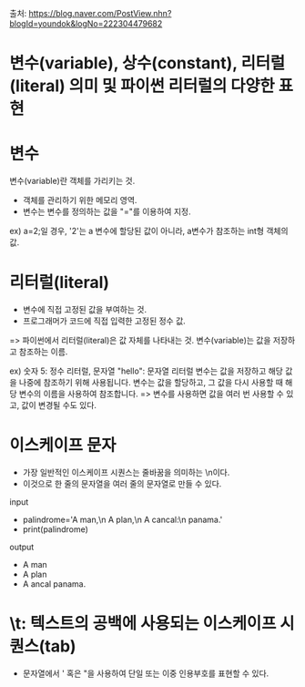출처: https://blog.naver.com/PostView.nhn?blogId=youndok&logNo=222304479682

# 변수(variable), 상수(constant), 리터럴(literal) 의미 및 파이썬 리터럴의 다양한 표현

# 변수
변수(variable)란 객체를 가리키는 것.
- 객체를 관리하기 위한 메모리 영역.
- 변수는 변수를 정의하는 값을 "="를 이용하여 지정.

ex) a=2;일 경우,
'2'는 a 변수에 할당된 값이 아니라, a변수가 참조하는 int형 객체의 값.

# 리터럴(literal)
- 변수에 직접 고정된 값을 부여하는 것.
- 프로그래머가 코드에 직접 입력한 고정된 정수 값.

=> 파이썬에서 리터럴(literal)은 값 자체를 나타내는 것.
변수(variable)는 값을 저장하고 참조하는 이름.

ex) 숫자 5: 정수 리터럴, 문자열 "hello": 문자열 리터럴
변수는 값을 저장하고 해당 값을 나중에 참조하기 위해 사용됩니다. 변수는 값을 할당하고, 그 값을 다시 사용할 때 해당 변수의 이름을 사용하여 참조합니다.
=> 변수를 사용하면 값을 여러 번 사용할 수 있고, 값이 변경될 수도 있다.


# 이스케이프 문자
- 가장 일반적인 이스케이프 시퀀스는 줄바꿈을 의미하는 \n이다.
- 이것으로 한 줄의 문자열을 여러 줄의 문자열로 만들 수 있다.

input
- palindrome='A man,\n A plan,\n A cancal:\n panama.'
- print(palindrome)

output
- A man
- A plan
- A ancal
panama.

# \t: 텍스트의 공백에 사용되는 이스케이프 시퀀스(tab)
- 문자열에서 \' 혹은 \"을 사용하여 단일 또는 이중 인용부호를 표현할 수 있다.
  
